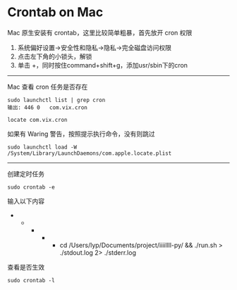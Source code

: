 # Crontab on Mac

Mac 原生安装有 crontab，这里比较简单粗暴，首先放开 cron 权限

1. 系统偏好设置->安全性和隐私->隐私->完全磁盘访问权限
2. 点击左下角的小锁头，解锁
3. 单击 +，同时按住command+shift+g，添加usr/sbin下的cron

***

Mac 查看 cron 任务是否存在
```
sudo launchctl list | grep cron
输出: 446	0	com.vix.cron
```

```
locate com.vix.cron
```

如果有 Waring 警告，按照提示执行命令，没有则跳过


```
sudo launchctl load -W /System/Library/LaunchDaemons/com.apple.locate.plist
```

***

创建定时任务

```
sudo crontab -e
```

输入以下内容

* * * * * cd /Users/lyp/Documents/project/iiiillll-py/ && ./run.sh > ./stdout.log 2> ./stderr.log

查看是否生效

```
sudo crontab -l
```